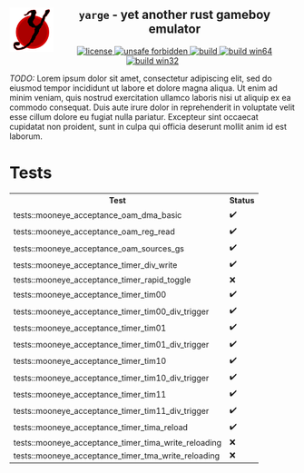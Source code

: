 <!--TITLE-->
<h2 align="center">
  <img alt="logo" src=".assets/yarge.svg" border="0" width="78" height="78" align="left">
  <code>yarge</code> - <b>y</b>et <b>a</b>nother <b>r</b>ust <b>g</b>ameboy <b>e</b>mulator<br>
</h2>
<!--BADGES-->
<div align="center">
  <a href="https://github.com/griffi-gh/yarge/blob/master/LICENSE">
    <img alt="license" src="https://shields.io/github/license/griffi-gh/yarge  " border="0">
  </a>
  <a href="https://github.com/rust-secure-code/safety-dance/">
    <img alt="unsafe forbidden" src="https://img.shields.io/badge/unsafe-forbidden-success.svg" border="0">
  </a>
  <a href="https://github.com/griffi-gh/yarge/actions">
    <img alt="build" src="https://shields.io/github/workflow/status/griffi-gh/yarge/Build" border="0">
  </a>
  <a href="https://nightly.link/griffi-gh/yarge/workflows/build/master/release-win64.zip">
    <img alt="build win64" src="https://img.shields.io/badge/build-win64-blue" border="0">
  </a>
  <a href="https://nightly.link/griffi-gh/yarge/workflows/build/master/release-lin64.zip">
    <img alt="build win32" src="https://img.shields.io/badge/build-lin64-blue" border="0">
  </a>
</div>
<p>
  <i>TODO:</i> Lorem ipsum dolor sit amet, consectetur adipiscing elit, sed do eiusmod tempor incididunt ut labore et dolore magna aliqua. Ut enim ad minim veniam, quis nostrud exercitation ullamco laboris nisi ut aliquip ex ea commodo consequat. Duis aute irure dolor in reprehenderit in voluptate velit esse cillum dolore eu fugiat nulla pariatur. Excepteur sint occaecat cupidatat non proident, sunt in culpa qui officia deserunt mollit anim id est laborum.
</p>
<h1>Tests</h1>
<p>
  <table><tr><th>Test</th><th>Status</th></tr><tr><td>tests::mooneye_acceptance_oam_dma_basic</td><td>✔️</td></tr><tr><td>tests::mooneye_acceptance_oam_reg_read</td><td>✔️</td></tr><tr><td>tests::mooneye_acceptance_oam_sources_gs</td><td>✔️</td></tr><tr><td>tests::mooneye_acceptance_timer_div_write</td><td>✔️</td></tr><tr><td>tests::mooneye_acceptance_timer_rapid_toggle</td><td>❌</td></tr><tr><td>tests::mooneye_acceptance_timer_tim00</td><td>✔️</td></tr><tr><td>tests::mooneye_acceptance_timer_tim00_div_trigger</td><td>✔️</td></tr><tr><td>tests::mooneye_acceptance_timer_tim01</td><td>✔️</td></tr><tr><td>tests::mooneye_acceptance_timer_tim01_div_trigger</td><td>✔️</td></tr><tr><td>tests::mooneye_acceptance_timer_tim10</td><td>✔️</td></tr><tr><td>tests::mooneye_acceptance_timer_tim10_div_trigger</td><td>✔️</td></tr><tr><td>tests::mooneye_acceptance_timer_tim11</td><td>✔️</td></tr><tr><td>tests::mooneye_acceptance_timer_tim11_div_trigger</td><td>✔️</td></tr><tr><td>tests::mooneye_acceptance_timer_tima_reload</td><td>✔️</td></tr><tr><td>tests::mooneye_acceptance_timer_tima_write_reloading</td><td>❌</td></tr><tr><td>tests::mooneye_acceptance_timer_tma_write_reloading</td><td>❌</td></tr></table>
</p>
